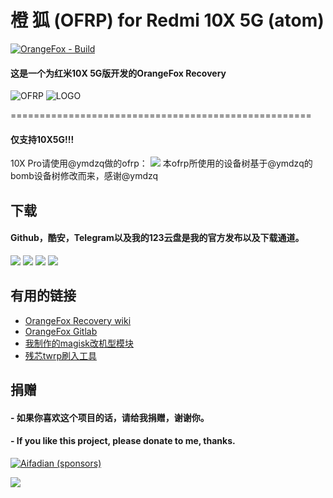 # 橙 狐 (OFRP) for Redmi 10X 5G (atom)
[![OrangeFox - Build](https://github.com/HuaZoffice/OrangeFox-Action-Builder-atom/actions/workflows/OrangeFox-Compile.yml/badge.svg)](https://github.com/HuaZoffice/OrangeFox-Action-Builder-atom/actions/workflows/OrangeFox-Compile.yml)
#### 这是一个为红米10X 5G版开发的OrangeFox Recovery

![OFRP](https://image.ibb.co/cTMWux/logo.jpg "OFRP")
![LOGO](https://i.ibb.co/wgVshMw/logo.jpg)

====================================================

#### 仅支持10X5G!!!
10X Pro请使用@ymdzq做的ofrp：
[![](https://img.shields.io/badge/ymdzqOFRP-bomb-green)](https://github.com/ymdzq/OFRP-device_xiaomi_bomb)
本ofrp所使用的设备树基于@ymdzq的bomb设备树修改而来，感谢@ymdzq

## 下载

#### Github，酷安，Telegram以及我的123云盘是我的官方发布以及下载通道。

[![](https://img.shields.io/badge/酷安发布-OFRP-green)](http://www.coolapk.com/u/3752133)
[![](https://img.shields.io/badge/123云盘下载-密码:LrSA-blue)](https://www.123pan.com/s/Gt2SVv-oAjGh.html)
[![](https://img.shields.io/badge/GitHub发布-发行版-red)](https://github.com/HuaZoffice/OFRP-device_xiaomi_atom/releases)
[![](https://img.shields.io/badge/Telegram频道-atom-blue)](https://t.me/Project_QiMao)

## 有用的链接
- [OrangeFox Recovery wiki](https://wiki.orangefox.tech/en/home)
- [OrangeFox Gitlab](https://gitlab.com/OrangeFox)
- [我制作的magisk改机型模块](https://github.com/HuaZoffice/Magisk_change-your-phone-model)
- [残芯twrp刷入工具](https://wwl.lanzoum.com/iMwaW15wzf8h)

## 捐赠
#### - 如果你喜欢这个项目的话，请给我捐赠，谢谢你。
#### - If you like this project, please donate to me, thanks.

[![Aifadian (sponsors)](https://img.shields.io/badge/dynamic/json?label=%E7%88%B1%E5%8F%91%E7%94%B5&labelColor=946ce6&suffix=+%E5%8F%91%E7%94%B5%E4%BA%BA%E6%AC%A1+%2F+%E6%9C%88&color=282c34&query=%24.data.totalSubs&url=https%3A%2F%2Fapi.spencerwoo.com%2Fsubstats%2F%3Fsource%3DafdianFans%26queryKey%3DKamchoyun&longCache=true)](https://afdian.net/@Kamchoyun)

![](https://i.ibb.co/9yKTQ8z/juanzeng.jpg)
